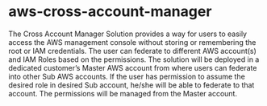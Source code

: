 # aws-cross-account-manager
The Cross Account Manager Solution provides a way for users to easily access the AWS management console without storing or remembering the root or IAM credentials. The user can federate to different AWS account(s) and IAM Roles based on the permissions. The solution will be deployed in a dedicated customer’s Master AWS account from where users can federate into other Sub AWS accounts. If the user has permission to assume the desired role in desired Sub account, he/she will be able to federate to that account. The permissions will be managed from the Master account.
